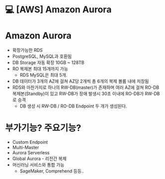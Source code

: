 💻 [AWS] Amazon Aurora
=============================
# Amazon Aurora
* 확장가능한 RDS 
* PostgreSQL, MySQL과 호환됨
* DB Storage 자동 확장 10GB ~ 128TB
* RO 복제본 최대 15개까지 가능
    * RDS MySQL은 최대 5개.
* DB 데이터가 3개의 AZ에 걸쳐 AZ당 2개씩 총 6개의 복제 볼륨 내에 저장됨
* RDS와 마찬가지로 하나의 RW-DB(master)가 존재하며 여러 AZ에 걸쳐 RO-DB 복제본(Standby)이 있고 RW-DB가 장애 발생시 30초 이내에 RO-DB가 RW-DB로 승격
    * DB 생성 시 RW-DB / RO-DB Endpoint 두 개가 생성된다.

# 부가기능? 주요기능?
* Custom Endpoint
* Multi-Master
* Aurora Serverless
* Global Aurora - 리전간 복제
* 머신러닝 서비스와 통합 가능
    * SageMaker, Comprehend 등등..
